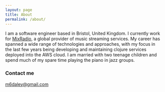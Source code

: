 ```yaml
---
layout: page
title: About
permalink: /about/
---
```


I am a software engineer based in Bristol, United Kingdom. I currently work for [MixRadio](http://mixradiomusic.com), 
a global provider of music streaming services. My career has spanned a wide range of technologies and approaches, with 
my focus in the last few years being developing and maintaining clojure services deployed into the AWS cloud. I am
married with two teenage children and spend much of my spare time playing the piano in jazz groups.

### Contact me

[m6daley@gmail.com](mailto:m6daley+blog@gmail.com)
